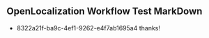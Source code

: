 ## OpenLocalization Workflow Test MarkDown

* 8322a21f-ba9c-4ef1-9262-e4f7ab1695a4 
thanks!



<!--HONumber=Feb16_HO3-->
